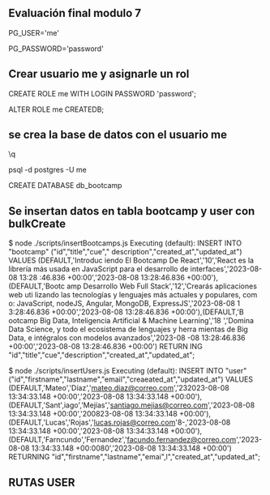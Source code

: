 ## Evaluación final modulo 7

PG_USER='me' 

PG_PASSWORD='password'

## Crear usuario me y asignarle un rol
CREATE ROLE me WITH LOGIN PASSWORD 'password';

ALTER ROLE me CREATEDB;
## se crea la base de datos con el usuario me
\q

psql -d postgres -U me

CREATE DATABASE db_bootcamp

## Se insertan datos en tabla bootcamp y user con bulkCreate

$ node ./scripts/insertBootcamps.js
Executing (default): INSERT INTO "bootcamp" ("id","title","cue","
description","created_at","updated_at") VALUES (DEFAULT,'Introduc
iendo El Bootcamp De React','10','React es la librería más usada 
en JavaScript para el desarrollo de interfaces','2023-08-08 13:28
:46.836 +00:00','2023-08-08 13:28:46.836 +00:00'),(DEFAULT,'Bootc
amp Desarrollo Web Full Stack','12','Crearás aplicaciones web uti
lizando las tecnologías y lenguajes más actuales y populares, com
o: JavaScript, nodeJS, Angular, MongoDB, ExpressJS','2023-08-08 1
3:28:46.836 +00:00','2023-08-08 13:28:46.836 +00:00'),(DEFAULT,'B
ootcamp Big Data, Inteligencia Artificial & Machine Learning','18
','Domina Data Science, y todo el ecosistema de lenguajes y herra
mientas de Big Data, e intégralos con modelos avanzados','2023-08
-08 13:28:46.836 +00:00','2023-08-08 13:28:46.836 +00:00') RETURN
ING "id","title","cue","description","created_at","updated_at"; 

$ node ./scripts/insertUsers.js
Executing (default): INSERT INTO "user" ("id","firstname","lastname","email","creaeated_at","updated_at") VALUES (DEFAULT,'Mateo','Díaz','mateo.diaz@correo.com','232023-08-08 13:34:33.148 +00:00','2023-08-08 13:34:33.148 +00:00'),(DEFAULT,'Sant',iago','Mejías','santiago.mejias@correo.com','2023-08-08 13:34:33.148 +00:00','200823-08-08 13:34:33.148 +00:00'),(DEFAULT,'Lucas','Rojas','lucas.rojas@correo.com'8-,'2023-08-08 13:34:33.148 +00:00','2023-08-08 13:34:33.148 +00:00'),(DEFAULT,'Farncundo','Fernandez','facundo.fernandez@correo.com','2023-08-08 13:34:33.148 +00:0080','2023-08-08 13:34:33.148 +00:00') RETURNING "id","firstname","lastname","emai",l","created_at","updated_at";

## RUTAS USER


